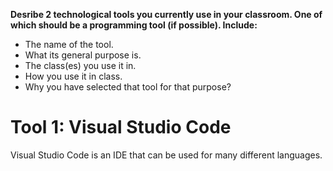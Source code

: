 **Desribe 2 technological tools you currently use in your classroom. One of which should be a programming tool (if possible). Include:**

* The name of the tool.
* What its general purpose is.
* The class(es) you use it in.
* How you use it in class.
* Why you have selected that tool for that purpose?


# Tool 1: Visual Studio Code

Visual Studio Code is an IDE that can be used for many different languages.
